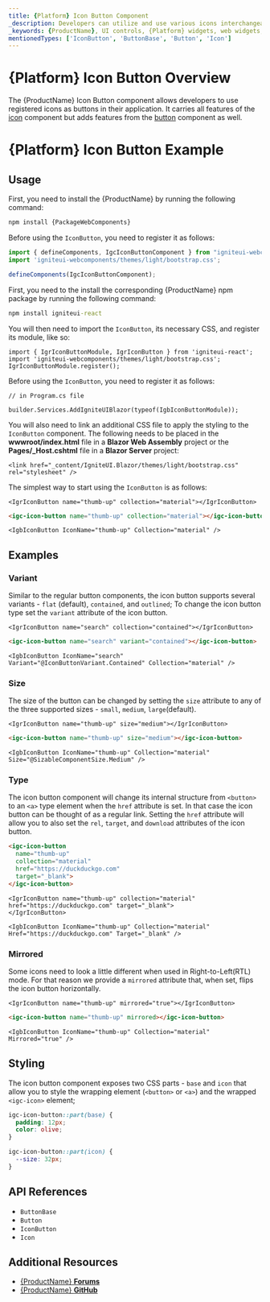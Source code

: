 ```yaml
---
title: {Platform} Icon Button Component
_description: Developers can utilize and use various icons interchangeably as buttons with custom colors and more with {ProductName} Icon Button component.
_keywords: {ProductName}, UI controls, {Platform} widgets, web widgets, UI widgets, {Platform}, Native {Platform} Components Suite, Native {Platform} Controls, Native {Platform} Components Library, {Platform} Icon Button components, {Platform} Icon Button controls
mentionedTypes: ['IconButton', 'ButtonBase', 'Button', 'Icon']
---
```


# {Platform} Icon Button Overview

The {ProductName} Icon Button component allows developers to use registered icons as buttons in their application. It carries all features of the [icon](../layouts/icon.md) component but adds features from the [button](button.md) component as well.

# {Platform} Icon Button Example

<code-view style="height: 100px"
           data-demos-base-url="{environment:demosBaseUrl}"
           iframe-src="{environment:demosBaseUrl}/inputs/icon-button-size" alt="{Platform} Icon Button Example"
           github-src="inputs/icon-button/size">
</code-view>

<div class="divider"></div>

## Usage

<!-- WebComponents -->
First, you need to install the {ProductName} by running the following command:

```cmd
npm install {PackageWebComponents}
```

Before using the `IconButton`, you need to register it as follows:

```ts
import { defineComponents, IgcIconButtonComponent } from "igniteui-webcomponents";
import 'igniteui-webcomponents/themes/light/bootstrap.css';

defineComponents(IgcIconButtonComponent);
```
<!-- end: WebComponents -->

<!-- React -->
First, you need to the install the corresponding {ProductName} npm package by running the following command:

```cmd
npm install igniteui-react
```

You will then need to import the `IconButton`, its necessary CSS, and register its module, like so:

```tsx
import { IgrIconButtonModule, IgrIconButton } from 'igniteui-react';
import 'igniteui-webcomponents/themes/light/bootstrap.css';
IgrIconButtonModule.register();
```
<!-- end: React -->

<!-- Blazor -->
Before using the `IconButton`, you need to register it as follows:


```razor
// in Program.cs file

builder.Services.AddIgniteUIBlazor(typeof(IgbIconButtonModule));
```

You will also need to link an additional CSS file to apply the styling to the `IconButton` component. The following needs to be placed in the **wwwroot/index.html** file in a **Blazor Web Assembly** project or the **Pages/_Host.cshtml** file in a **Blazor Server** project:

```razor
<link href="_content/IgniteUI.Blazor/themes/light/bootstrap.css" rel="stylesheet" />
```

<!-- end: Blazor -->
The simplest way to start using the `IconButton` is as follows:

```tsx
<IgrIconButton name="thumb-up" collection="material"></IgrIconButton>
```

```html
<igc-icon-button name="thumb-up" collection="material"></igc-icon-button>
```

```razor
<IgbIconButton IconName="thumb-up" Collection="material" />
```

## Examples

### Variant

Similar to the regular button components, the icon button supports several variants - `flat` (default), `contained`, and `outlined`; To change the icon button type set the `variant` attribute of the icon button.

<code-view style="height: 100px"
           data-demos-base-url="{environment:demosBaseUrl}"
           iframe-src="{environment:demosBaseUrl}/inputs/icon-button-variant" alt="{Platform} Icon Button Example"
           github-src="inputs/icon-button/variant">
</code-view>

```tsx
<IgrIconButton name="search" collection="contained"></IgrIconButton>
```

```html
<igc-icon-button name="search" variant="contained"></igc-icon-button>
```

```razor
<IgbIconButton IconName="search" Variant="@IconButtonVariant.Contained" Collection="material" />
```

### Size

The size of the button can be changed by setting the `size` attribute to any of the three supported sizes - `small`, `medium`, `large`(default).

<code-view style="height: 100px"
           data-demos-base-url="{environment:demosBaseUrl}"
           iframe-src="{environment:demosBaseUrl}/inputs/icon-button-size" alt="{Platform} Icon Button Example"
           github-src="inputs/icon-button/size">
</code-view>

```tsx
<IgrIconButton name="thumb-up" size="medium"></IgrIconButton>
```

```html
<igc-icon-button name="thumb-up" size="medium"></igc-icon-button>
```

```razor
<IgbIconButton IconName="thumb-up" Collection="material" Size="@SizableComponentSize.Medium" />
```

### Type

The icon button component will change its internal structure from `<button>` to an `<a>` type element when the `href` attribute is set. In that case the icon button can be thought of as a regular link. Setting the `href` attribute will allow you to also set the `rel`, `target`, and `download` attributes of the icon button.

```html
<igc-icon-button
  name="thumb-up"
  collection="material"
  href="https://duckduckgo.com"
  target="_blank">
</igc-icon-button>
```

```tsx
<IgrIconButton name="thumb-up" collection="material" href="https://duckduckgo.com" target="_blank">
</IgrIconButton>
```

```razor
<IgbIconButton IconName="thumb-up" Collection="material" Href="https://duckduckgo.com" Target="_blank" />
```

### Mirrored

Some icons need to look a little different when used in Right-to-Left(RTL) mode. For that reason we provide a `mirrored` attribute that, when set, flips the icon button horizontally.

```tsx
<IgrIconButton name="thumb-up" mirrored="true"></IgrIconButton>
```

```html
<igc-icon-button name="thumb-up" mirrored></igc-icon-button>
```

```razor
<IgbIconButton IconName="thumb-up" Collection="material" Mirrored="true" />
```

## Styling

The icon button component exposes two CSS parts - `base` and `icon` that allow you to style the wrapping element (`<button>` or `<a>`) and the wrapped `<igc-icon>` element;

```css
igc-icon-button::part(base) {
  padding: 12px;
  color: olive;
}

igc-icon-button::part(icon) {
  --size: 32px;
}
```

<code-view style="height: 100px"
           data-demos-base-url="{environment:demosBaseUrl}"
           iframe-src="{environment:demosBaseUrl}/inputs/icon-button-styling" alt="{Platform} Icon Button Example"
           github-src="inputs/icon-button/styling">
</code-view>

## API References

 - `ButtonBase`
 - `Button`
 - `IconButton`
 - `Icon`


## Additional Resources

* [{ProductName} **Forums**]({ForumsLink})
* [{ProductName} **GitHub**]({GithubLink})